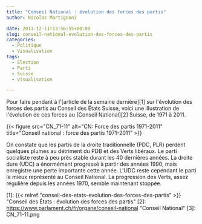 ```yaml
---
title: "Conseil National : évolution des forces des partis"
author: Nicolas Martignoni

date: 2011-12-11T13:56:55+00:00
slug: conseil-national-evolution-des-forces-des-partis
categories:
  - Politique
  - Visualisation
tags:
  - Élection
  - Parti
  - Suisse
  - Visualisation

---
```

Pour faire pendant à l'[article de la semaine dernière][1] sur l'évolution des forces des partis au Conseil des États Suisse, voici une illustration de l'évolution de ces forces au [Conseil National][2] Suisse, de 1971 à 2011.

{{< figure src="CN_71-11" alt="CN: Force des partis 1971-2011" title="Conseil national : force des partis 1971-2011" >}}

On constate que les partis de la droite traditionnelle (PDC, PLR) perdent quelques plumes au détriment du PDB et des Verts libéraux. Le parti socialiste reste à peu près stable durant les 40 dernières années. La droite dure (UDC) a énormément progressé à partir des années 1990, mais enregistre une perte importante cette année. L'UDC reste cependant le parti le mieux représenté au Conseil National. La progression des Verts, assez régulière depuis les années 1970, semble maintenant stoppée.

 [1]: {{< relref "conseil-des-etats-evolution-des-forces-des-partis" >}} "Conseil des États : évolution des forces des partis"
 [2]: https://www.parlament.ch/fr/organe/conseil-national "Conseil National"
 [3]: CN_71-11.png

<!--more-->
